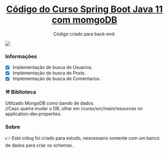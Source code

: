 <h1 align="center">
    <a href="https://spring.io/projects/spring-boot/">Código do Curso Spring Boot Java 11 com momgoDB</a>
</h1>
<p align="center">Código criado para back-end.</p>

<img src="https://img.shields.io/badge/Java-Curso%20Java-red" />


### Informações

- [x] Implementação de busca de Usuarios.
- [x] Implementação de busca de Posts.
- [x] Implementação de busca de Comentarios.

### ⚒️ Biblioteca

Utilizado MongoDB como bando de dados. <br>
//Caso queira mudar o DB, olhar em /curso/src/main/resources no application-dev.properties.<br>

### Sobre

👉 Este cídog foi criado para estudo, nescessario somente com um banco de dados para criar os schemas.

